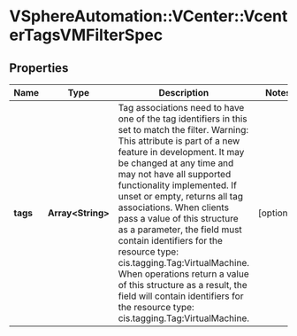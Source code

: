 # VSphereAutomation::VCenter::VcenterTagsVMFilterSpec

## Properties
Name | Type | Description | Notes
------------ | ------------- | ------------- | -------------
**tags** | **Array&lt;String&gt;** | Tag associations need to have one of the tag identifiers in this set to match the filter. Warning: This attribute is part of a new feature in development. It may be changed at any time and may not have all supported functionality implemented. If unset or empty, returns all tag associations. When clients pass a value of this structure as a parameter, the field must contain identifiers for the resource type: cis.tagging.Tag:VirtualMachine. When operations return a value of this structure as a result, the field will contain identifiers for the resource type: cis.tagging.Tag:VirtualMachine. | [optional] 


